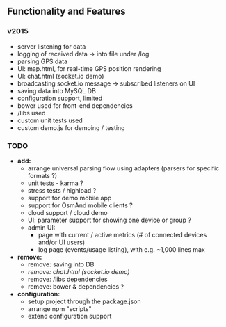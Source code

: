 
## Functionality and Features

### v2015

- server listening for data
- logging of received data -> into file under /log
- parsing GPS data
- UI: map.html, for real-time GPS position rendering
- UI: chat.html (socket.io demo)
- broadcasting socket.io message -> subscribed listeners on UI
- saving data into MySQL DB
- configuration support, limited
- bower used for front-end dependencies
- /libs used
- custom unit tests used
- custom demo.js for demoing / testing

### TODO

- **add:**
  - arrange universal parsing flow using adapters (parsers for specific formats ?)
  - unit tests - karma ?
  - stress tests / highload ?
  - support for demo mobile app
  - support for OsmAnd mobile clients ?
  - cloud support / cloud demo
  - UI: parameter support for showing one device or group ?
  - admin UI:
    - page with current / active metrics (# of connected devices and/or UI users)
    - log page (events/usage listing), with e.g. ~1,000 lines max
- **remove:**
  - remove: saving into DB
  - *remove: chat.html (socket.io demo)*
  - remove: /libs dependencies
  - remove: bower & dependencies ?
- **configuration:**
  - setup project through the package.json
  - arrange npm "scripts"
  - extend configuration support

